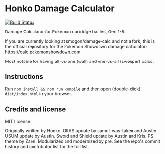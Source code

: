 Honko Damage Calculator
=======================

[![Build Status](https://api.travis-ci.com/smogon/damage-calc.svg)](https://travis-ci.com/smogon/damage-calc)

Damage Calculator for Pokemon cartridge battles, Gen 1-8.

If you are currently looking at smogon/damage-calc and not a fork, this
is the official repository for the Pokemon Showdown damage calculator:
https://calc.pokemonshowdown.com

Most notable for having all-vs-one (wall) and one-vs-all (sweeper) calcs.

Instructions
------------

Run `npm install && npm run compile` and then open (double-click) `dist/index.html` in your browser.

Credits and license
-------------------

MIT License.

Originally written by Honko. ORAS update by gamut-was-taken and Austin. USUM update by Austin. Sword and Shield update by Austin and Kris. PS theme by Zarel.
Modularized and modernized by pre. See the repo's commit history and contributor list for the full list.
